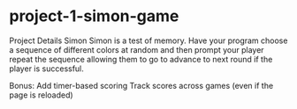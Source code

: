 # project-1-simon-game

Project Details
Simon
Simon is a test of memory. Have your program choose a sequence of different colors at random and then prompt your player repeat the sequence allowing them to go to advance to next round if the player is successful.

Bonus:
Add timer-based scoring
Track scores across games (even if the page is reloaded)
